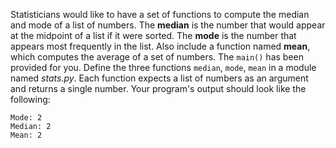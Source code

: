 Statisticians would like to have a set of functions to compute the median and mode of a list of numbers. 
The **median** is the number that would appear at the midpoint of a list if it were sorted. 
The **mode** is the number that appears most frequently in the list. Also include a function named **mean**, which computes the average of a set of numbers. The `main()` has been provided for you. Define the three functions `median`, `mode`, `mean` in a module named _stats.py_.
Each function expects a list of numbers as an argument and returns a single number. Your program's output should look like the following: 

```
Mode: 2
Median: 2
Mean: 2
```

